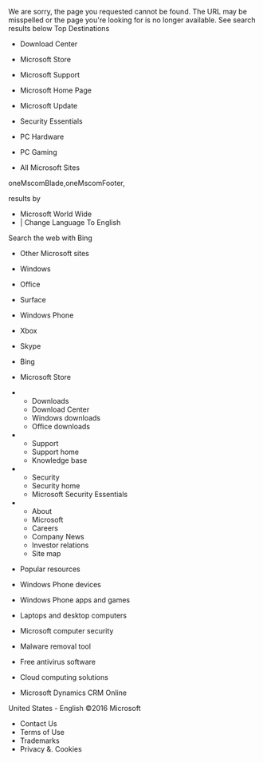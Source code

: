 We are sorry, the page you requested cannot be found. The URL may be misspelled or the page you're looking for is no longer available. See search results below Top Destinations

*   Download Center
*   Microsoft Store
*   Microsoft Support

*   Microsoft Home Page
*   Microsoft Update
*   Security Essentials

*   PC Hardware
*   PC Gaming
*   All Microsoft Sites

oneMscomBlade,oneMscomFooter,

results by

*   Microsoft World Wide
*   | Change Language To English

Search the web with Bing

*   Other Microsoft sites
*   Windows
*   Office
*   Surface
*   Windows Phone
*   Xbox
*   Skype
*   Bing
*   Microsoft Store

*   *   Downloads
    *   Download Center
    *   Windows downloads
    *   Office downloads
*   *   Support
    *   Support home
    *   Knowledge base

*   *   Security
    *   Security home
    *   Microsoft Security Essentials
*   *   About
    *   Microsoft
    *   Careers
    *   Company News
    *   Investor relations
    *   Site map

*   Popular resources
*   Windows Phone devices
*   Windows Phone apps and games
*   Laptops and desktop computers
*   Microsoft computer security
*   Malware removal tool
*   Free antivirus software
*   Cloud computing solutions
*   Microsoft Dynamics CRM Online

United States - English ©2016 Microsoft

*   Contact Us
*   Terms of Use
*   Trademarks
*   Privacy &. Cookies
